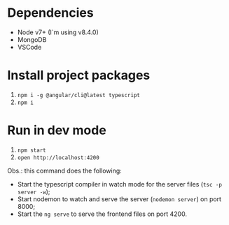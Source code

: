 # Dependencies

- Node v7+ (I`m using v8.4.0)
- MongoDB
- VSCode

# Install project packages

1. `npm i -g @angular/cli@latest typescript`
1. `npm i`

# Run in dev mode

1. `npm start`
1. `open http://localhost:4200`

Obs.: this command does the following:

- Start the typescript compiler in watch mode for the server files (`tsc -p server -w`);
- Start nodemon to watch and serve the server (`nodemon server`) on port 8000;
- Start the `ng serve` to serve the frontend files on port 4200.
